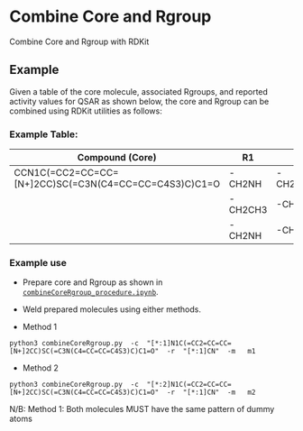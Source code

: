 # Combine Core and Rgroup

Combine Core and Rgroup with RDKit

## Example

Given a table of the core molecule, associated Rgroups, and reported activity values for QSAR as shown below, the core and Rgroup can be combined using RDKit utilities as follows:

### Example Table: 
| Compound (Core)                                        | R1      | R2
|--------------------------------------------------------|---------|-------------|
| CCN1C(=CC2=CC=CC=[N+]2CC)SC(=C3N(C4=CC=CC=C4S3)C)C1=O  | -CH2NH  | -CH2CH=CH2  |
|                                                        | -CH2CH3 | -CH2NCH3    |
|                                                        | -CH2NH  | -CH2CH=N    |

### Example use

* Prepare core and Rgroup as shown in [`combineCoreRgroup_procedure.ipynb`](combineCoreRgroup_procedure.ipynb).

* Weld prepared molecules using either methods.

* Method 1
```shell
python3 combineCoreRgroup.py  -c  "[*:1]N1C(=CC2=CC=CC=[N+]2CC)SC(=C3N(C4=CC=CC=C4S3)C)C1=O"  -r  "[*:1]CN"  -m   m1
```

* Method 2
```shell
python3 combineCoreRgroup.py  -c  "[*:2]N1C(=CC2=CC=CC=[N+]2CC)SC(=C3N(C4=CC=CC=C4S3)C)C1=O"  -r  "[*:1]CN"  -m   m2
```

N/B: Method 1: Both molecules MUST have the same pattern of dummy atoms
